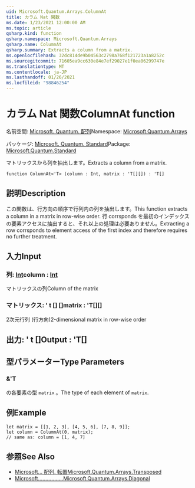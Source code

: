 ```yaml
---
uid: Microsoft.Quantum.Arrays.ColumnAt
title: カラム Nat 関数
ms.date: 1/23/2021 12:00:00 AM
ms.topic: article
qsharp.kind: function
qsharp.namespace: Microsoft.Quantum.Arrays
qsharp.name: ColumnAt
qsharp.summary: Extracts a column from a matrix.
ms.openlocfilehash: 32dc814de9b04563c2798a768f121723a1a8252c
ms.sourcegitcommit: 71605ea9cc630e84e7ef29027e1f0ea06299747e
ms.translationtype: MT
ms.contentlocale: ja-JP
ms.lasthandoff: 01/26/2021
ms.locfileid: "98846254"
---
```

# <a name="columnat-function"></a><span data-ttu-id="a35f0-102">カラム Nat 関数</span><span class="sxs-lookup"><span data-stu-id="a35f0-102">ColumnAt function</span></span>

<span data-ttu-id="a35f0-103">名前空間: [Microsoft. Quantum. 配列](xref:Microsoft.Quantum.Arrays)</span><span class="sxs-lookup"><span data-stu-id="a35f0-103">Namespace: [Microsoft.Quantum.Arrays](xref:Microsoft.Quantum.Arrays)</span></span>

<span data-ttu-id="a35f0-104">パッケージ: [Microsoft. Quantum. Standard](https://nuget.org/packages/Microsoft.Quantum.Standard)</span><span class="sxs-lookup"><span data-stu-id="a35f0-104">Package: [Microsoft.Quantum.Standard](https://nuget.org/packages/Microsoft.Quantum.Standard)</span></span>


<span data-ttu-id="a35f0-105">マトリックスから列を抽出します。</span><span class="sxs-lookup"><span data-stu-id="a35f0-105">Extracts a column from a matrix.</span></span>

```qsharp
function ColumnAt<'T> (column : Int, matrix : 'T[][]) : 'T[]
```


## <a name="description"></a><span data-ttu-id="a35f0-106">説明</span><span class="sxs-lookup"><span data-stu-id="a35f0-106">Description</span></span>

<span data-ttu-id="a35f0-107">この関数は、行方向の順序で行列内の列を抽出します。</span><span class="sxs-lookup"><span data-stu-id="a35f0-107">This function extracts a column in a matrix in row-wise order.</span></span>
<span data-ttu-id="a35f0-108">行 corrsponds を最初のインデックスの要素アクセスに抽出すると、それ以上の処理は必要ありません。</span><span class="sxs-lookup"><span data-stu-id="a35f0-108">Extracting a row corrsponds to element access of the first index and therefore requires no further treatment.</span></span>

## <a name="input"></a><span data-ttu-id="a35f0-109">入力</span><span class="sxs-lookup"><span data-stu-id="a35f0-109">Input</span></span>

### <a name="column--int"></a><span data-ttu-id="a35f0-110">列: [Int](xref:microsoft.quantum.lang-ref.int)</span><span class="sxs-lookup"><span data-stu-id="a35f0-110">column : [Int](xref:microsoft.quantum.lang-ref.int)</span></span>

<span data-ttu-id="a35f0-111">マトリックスの列</span><span class="sxs-lookup"><span data-stu-id="a35f0-111">Column of the matrix</span></span>


### <a name="matrix--t"></a><span data-ttu-id="a35f0-112">マトリックス: ' t [] []</span><span class="sxs-lookup"><span data-stu-id="a35f0-112">matrix : 'T[][]</span></span>

<span data-ttu-id="a35f0-113">2次元行列 (行方向)</span><span class="sxs-lookup"><span data-stu-id="a35f0-113">2-dimensional matrix in row-wise order</span></span>



## <a name="output--t"></a><span data-ttu-id="a35f0-114">出力: ' t []</span><span class="sxs-lookup"><span data-stu-id="a35f0-114">Output : 'T[]</span></span>



## <a name="type-parameters"></a><span data-ttu-id="a35f0-115">型パラメーター</span><span class="sxs-lookup"><span data-stu-id="a35f0-115">Type Parameters</span></span>

### <a name="t"></a><span data-ttu-id="a35f0-116">&</span><span class="sxs-lookup"><span data-stu-id="a35f0-116">'T</span></span>

<span data-ttu-id="a35f0-117">の各要素の型 `matrix` 。</span><span class="sxs-lookup"><span data-stu-id="a35f0-117">The type of each element of `matrix`.</span></span>

## <a name="example"></a><span data-ttu-id="a35f0-118">例</span><span class="sxs-lookup"><span data-stu-id="a35f0-118">Example</span></span>

```qsharp
let matrix = [[1, 2, 3], [4, 5, 6], [7, 8, 9]];
let column = ColumnAt(0, matrix);
// same as: column = [1, 4, 7]
```

## <a name="see-also"></a><span data-ttu-id="a35f0-119">参照</span><span class="sxs-lookup"><span data-stu-id="a35f0-119">See Also</span></span>

- [<span data-ttu-id="a35f0-120">Microsoft... 配列. 転置</span><span class="sxs-lookup"><span data-stu-id="a35f0-120">Microsoft.Quantum.Arrays.Transposed</span></span>](xref:Microsoft.Quantum.Arrays.Transposed)
- [<span data-ttu-id="a35f0-121">Microsoft.................</span><span class="sxs-lookup"><span data-stu-id="a35f0-121">Microsoft.Quantum.Arrays.Diagonal</span></span>](xref:Microsoft.Quantum.Arrays.Diagonal)